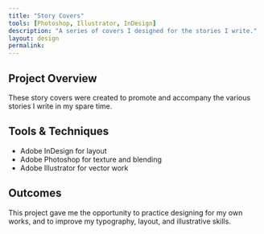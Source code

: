 ```yaml
---
title: "Story Covers"
tools: [Photoshop, Illustrator, InDesign]
description: "A series of covers I designed for the stories I write."
layout: design
permalink:
---
```


## Project Overview

These story covers were created to promote and accompany the various stories I write in my spare time.


## Tools & Techniques

- Adobe InDesign for layout
- Adobe Photoshop for texture and blending
- Adobe Illustrator for vector work

## Outcomes

This project gave me the opportunity to practice designing for my own works, and to improve my typography, layout, and illustrative skills. 